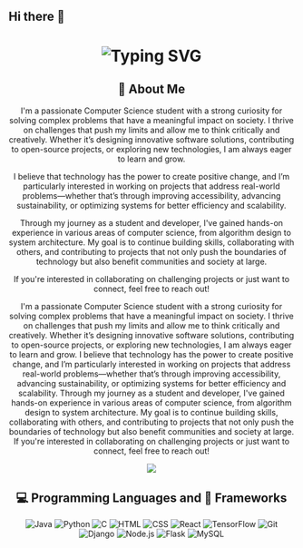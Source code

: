 ## Hi there 👋

<!--
**Sirius241/Sirius241** is a ✨ _special_ ✨ repository because its `README.md` (this file) appears on your GitHub profile.

Here are some ideas to get you started:

- 🔭 I’m currently working on ...
- 🌱 I’m currently learning ...
- 👯 I’m looking to collaborate on ...
- 🤔 I’m looking for help with ...
- 💬 Ask me about ...
- 📫 How to reach me: ...
- 😄 Pronouns: ...
- ⚡ Fun fact: ...
-->
<div align="center">
    <h1>
        <img src="https://readme-typing-svg.herokuapp.com?font=Jetbrains+mono&size=40&duration=3000&color=290BC6FF&center=true&vCenter=true&width=435&lines=Hey..+I'm+Siri;This+is+my+Github;" alt="Typing SVG"/>
    </h1>
</div>
<div align="center">
    <h2>🚀 About Me</h2>
    <p>I'm a passionate Computer Science student with a strong curiosity for solving complex problems that have a meaningful impact on society. I thrive on challenges that push my limits and allow me to think critically and creatively. Whether it’s designing innovative software solutions, contributing to open-source projects, or exploring new technologies, I am always eager to learn and grow.

I believe that technology has the power to create positive change, and I’m particularly interested in working on projects that address real-world problems—whether that’s through improving accessibility, advancing sustainability, or optimizing systems for better efficiency and scalability.

Through my journey as a student and developer, I've gained hands-on experience in various areas of computer science, from algorithm design to system architecture. My goal is to continue building skills, collaborating with others, and contributing to projects that not only push the boundaries of technology but also benefit communities and society at large.

If you're interested in collaborating on challenging projects or just want to connect, feel free to reach out!</p>
<div align="center">
    <p>I'm a passionate Computer Science student with a strong curiosity for solving complex problems that have a meaningful impact on society. I thrive on challenges that push my limits and allow me to think critically and creatively. Whether it’s designing innovative software solutions, contributing to open-source projects, or exploring new technologies, I am always eager to learn and grow. I believe that technology has the power to create positive change, and I’m particularly interested in working on projects that address real-world problems—whether that’s through improving accessibility, advancing sustainability, or optimizing systems for better efficiency and scalability. Through my journey as a student and developer, I've gained hands-on experience in various areas of computer science, from algorithm design to system architecture. My goal is to continue building skills, collaborating with others, and contributing to projects that not only push the boundaries of technology but also benefit communities and society at large. If you're interested in collaborating on challenging projects or just want to connect, feel free to reach out!</p>
</div>

</div>

<div align="center">
    <img src="https://github-readme-stats.vercel.app/api?username=Sirius241" />
</div>

<h2 align="center" class="section-heading">💻 Programming Languages and 🔧 Frameworks</h2>
<div align="center">
  <img src="https://img.shields.io/badge/Java-007396?style=for-the-badge&logo=java&logoColor=white" alt="Java" />
  <img src="https://img.shields.io/badge/Python-3776AB?style=for-the-badge&logo=python&logoColor=white" alt="Python"/>
    <img src="https://img.shields.io/badge/C-A8B9CC?style=for-the-badge&logo=c&logoColor=black" alt="C"/>
    <img src="https://img.shields.io/badge/HTML-e34c26?style=for-the-badge&logo=html5&logoColor=white" alt="HTML"/>
<img src="https://img.shields.io/badge/CSS-563d7c?&style=for-the-badge&logo=css3&logoColor=white" alt="CSS"/>
  <img src="https://img.shields.io/badge/React-20232A?style=for-the-badge&logo=react&logoColor=61DAFB" alt="React"/>
  <img src="https://img.shields.io/badge/TensorFlow-FF6F00?style=for-the-badge&logo=tensorflow&logoColor=white" alt="TensorFlow"/>
  <img src="https://img.shields.io/badge/Git-F05032?style=for-the-badge&logo=git&logoColor=white" alt="Git"/>
  <img src="https://img.shields.io/badge/Django-092E20?style=for-the-badge&logo=django&logoColor=green" alt="Django"/>
  <img src="https://img.shields.io/badge/Node.js-339933?style=for-the-badge&logo=nodedotjs&logoColor=white" alt="Node.js"/>
  <img src="https://img.shields.io/badge/Flask-000000?style=for-the-badge&logo=flask&logoColor=white" alt="Flask"/>
<img src="https://img.shields.io/badge/MySQL-4479A1?style=for-the-badge&logo=mysql&logoColor=white" alt="MySQL"/>
</div>



